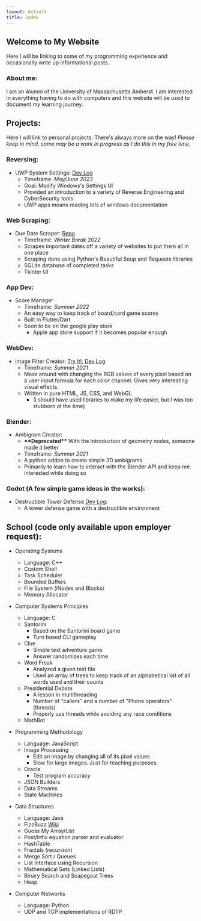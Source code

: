 ```yaml
---
layout: default
title: index
---
```


## Welcome to My Website

Here I will be linking to some of my programming experience and occasionally write up informational posts.

### About me:

I am an Alumni of the University of Massachusetts Amherst. I am interested in everything having to do with computers and this website will be used to document my learning journey.

## Projects:
Here I will link to personal projects. There's always more on the way!
*Please keep in mind, some may be a work in progress as I do this in my free time.*

### Reversing:
- UWP System Settings: [Dev Log](/projectRemarks/reversing/UWPSystemSettings/Log1.html)
  - Timeframe: _May/June 2023_
  - Goal: Modify Windows's Settings UI
  - Provided an introduction to a variety of Reverse Engineering and CyberSecurity tools
  - UWP apps means reading lots of windows documentation

### Web Scraping:
- Due Date Scraper: [Repo](https://github.com/NewViewDev/DueDateOrganizer)
  - Timeframe: _Winter Break 2022_
  - Scrapes important dates off a variety of websites to put them all in one place
  - Scraping done using Python's Beautiful Soup and Requests libraries
  - SQLite database of completed tasks
  - Tkinter UI

### App Dev:
- Score Manager
  - Timeframe: _Summer 2022_
  - An easy way to keep track of board/card game scores
  - Built in Flutter/Dart
  - Soon to be on the google play store
    - Apple app store support if it becomes popular enough

### WebDev:
- Image Filter Creator: [Try It!](https://newview.dev/filterCreatorMinimized/), [Dev Log](/projectRemarks/filterCreator.html)
  - Timeframe: _Summer 2021_
  - Mess around with changing the RGB values of every pixel based on a user input formula for each color channel. Gives very interesting visual effects.
  - Written in pure HTML, JS, CSS, and WebGL
    - (I should have used libraries to make my life easier, but I was too stubborn at the time)

### Blender:
- Ambigram Creator:
  - **\*\*Deprecated\*\*** With the introduction of geometry nodes, someone made it better
  - Timeframe: _Summer 2021_
  - A python addon to create simple 3D ambigrams
  - Primarily to learn how to interact with the Blender API and keep me interested while doing so

### Godot (A few simple game ideas in the works):
- Destructible Tower Defense [Dev Log](/projectRemarks/destructibleTD/devLog1.html):
  - A tower defense game with a destructible environment
  
## School (code only available upon employer request):
  - Operating Systems
    - Language: C++
    - Custom Shell
    - Task Scheduler
    - Bounded Buffers
    - File System (iNodes and Blocks)
    - Memory Allocator

- Computer Systems Principles
  - Language: C
  - Santorini
    - Based on the Santorini board game
    - Turn based CLI gameplay
  - Clue
    - Simple text adventure game
    - Answer randomizes each time
  - Word Freak
    - Analyzed a given text file
    - Used an array of trees to keep track of an alphabetical list of all words used and their counts
  - Presidential Debate
    - A lesson in multithreading
    - Number of "callers" and a number of "Phone operators" (threads)
    - Properly use threads while avoiding any race conditions
  - MathBot

- Programming Methodology
  - Language: JavaScript
  - Image Processing
    - Edit an image by changing all of its pixel values
    - Slow for large images. Just for teaching purposes.
  - Oracle
    - Test program accuracy
  - JSON Builders
  - Data Streams
  - State Machines

- Data Structures
  - Language: Java
  - FizzBuzz [Wiki](https://en.wikipedia.org/wiki/Fizz_buzz)
  - Guess My Array/List
  - Post/Infix equation parser and evaluator
  - HashTable
  - Fractals (recursion)
  - Merge Sort / Queues
  - List Interface using Recursion
  - Mathematical Sets (Linked Lists)
  - Binary Search and Scapegoat Trees
  - Heap

- Computer Networks
  - Language: Python
  - UDP and TCP implementations of RDTP